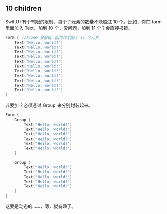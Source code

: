 
## 10 children

SwiftUI 有个有限的限制，每个子元素的数量不能超过 10 个。比如，你在 form 里面加入 Text，加到 10 个，没问题，加到 11 个？会直接报错。

```Swift
Form { //Xcode 会报错，因为你添加了 11 个元素
    Text("Hello, world!")
    Text("Hello, world!")
    Text("Hello, world!")
    Text("Hello, world!")
    Text("Hello, world!")
    Text("Hello, world!")
    Text("Hello, world!")
    Text("Hello, world!")
    Text("Hello, world!")
    Text("Hello, world!")
    Text("Hello, world!")
}
```

非要加？必须通过 Group 来分别封装起来。

```Swift
Form {
    Group {
        Text("Hello, world!")
        Text("Hello, world!")
        Text("Hello, world!")
        Text("Hello, world!")
        Text("Hello, world!")
        Text("Hello, world!")
    }

    Group {
        Text("Hello, world!")
        Text("Hello, world!")
        Text("Hello, world!")
        Text("Hello, world!")
        Text("Hello, world!")
    }
}
```

这要是动态的……，嗯，就有趣了。
